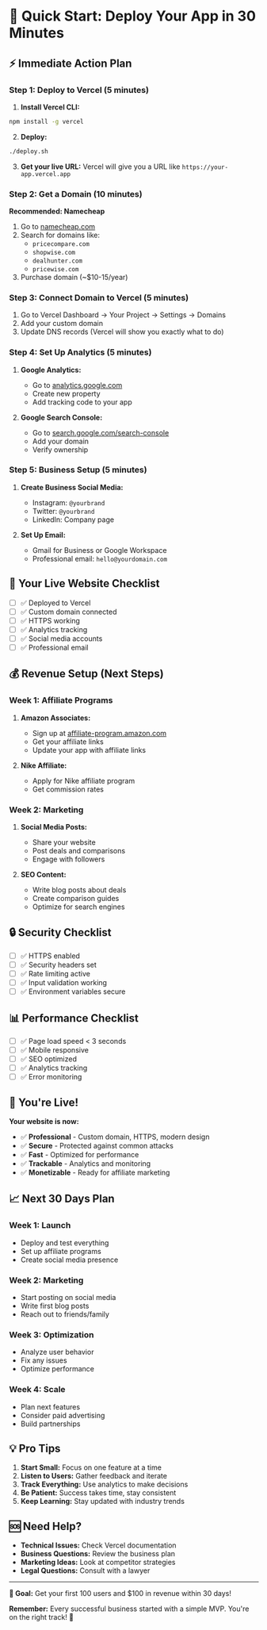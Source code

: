 # 🚀 Quick Start: Deploy Your App in 30 Minutes

## ⚡ Immediate Action Plan

### **Step 1: Deploy to Vercel (5 minutes)**

1. **Install Vercel CLI:**
```bash
npm install -g vercel
```

2. **Deploy:**
```bash
./deploy.sh
```

3. **Get your live URL:** Vercel will give you a URL like `https://your-app.vercel.app`

### **Step 2: Get a Domain (10 minutes)**

**Recommended: Namecheap**
1. Go to [namecheap.com](https://namecheap.com)
2. Search for domains like:
   - `pricecompare.com`
   - `shopwise.com`
   - `dealhunter.com`
   - `pricewise.com`
3. Purchase domain (~$10-15/year)

### **Step 3: Connect Domain to Vercel (5 minutes)**

1. Go to Vercel Dashboard → Your Project → Settings → Domains
2. Add your custom domain
3. Update DNS records (Vercel will show you exactly what to do)

### **Step 4: Set Up Analytics (5 minutes)**

1. **Google Analytics:**
   - Go to [analytics.google.com](https://analytics.google.com)
   - Create new property
   - Add tracking code to your app

2. **Google Search Console:**
   - Go to [search.google.com/search-console](https://search.google.com/search-console)
   - Add your domain
   - Verify ownership

### **Step 5: Business Setup (5 minutes)**

1. **Create Business Social Media:**
   - Instagram: `@yourbrand`
   - Twitter: `@yourbrand`
   - LinkedIn: Company page

2. **Set Up Email:**
   - Gmail for Business or Google Workspace
   - Professional email: `hello@yourdomain.com`

## 🎯 Your Live Website Checklist

- [ ] ✅ Deployed to Vercel
- [ ] ✅ Custom domain connected
- [ ] ✅ HTTPS working
- [ ] ✅ Analytics tracking
- [ ] ✅ Social media accounts
- [ ] ✅ Professional email

## 💰 Revenue Setup (Next Steps)

### **Week 1: Affiliate Programs**
1. **Amazon Associates:**
   - Sign up at [affiliate-program.amazon.com](https://affiliate-program.amazon.com)
   - Get your affiliate links
   - Update your app with affiliate links

2. **Nike Affiliate:**
   - Apply for Nike affiliate program
   - Get commission rates

### **Week 2: Marketing**
1. **Social Media Posts:**
   - Share your website
   - Post deals and comparisons
   - Engage with followers

2. **SEO Content:**
   - Write blog posts about deals
   - Create comparison guides
   - Optimize for search engines

## 🔒 Security Checklist

- [ ] ✅ HTTPS enabled
- [ ] ✅ Security headers set
- [ ] ✅ Rate limiting active
- [ ] ✅ Input validation working
- [ ] ✅ Environment variables secure

## 📊 Performance Checklist

- [ ] ✅ Page load speed < 3 seconds
- [ ] ✅ Mobile responsive
- [ ] ✅ SEO optimized
- [ ] ✅ Analytics tracking
- [ ] ✅ Error monitoring

## 🎉 You're Live!

**Your website is now:**
- ✅ **Professional** - Custom domain, HTTPS, modern design
- ✅ **Secure** - Protected against common attacks
- ✅ **Fast** - Optimized for performance
- ✅ **Trackable** - Analytics and monitoring
- ✅ **Monetizable** - Ready for affiliate marketing

## 📈 Next 30 Days Plan

### **Week 1: Launch**
- Deploy and test everything
- Set up affiliate programs
- Create social media presence

### **Week 2: Marketing**
- Start posting on social media
- Write first blog posts
- Reach out to friends/family

### **Week 3: Optimization**
- Analyze user behavior
- Fix any issues
- Optimize performance

### **Week 4: Scale**
- Plan next features
- Consider paid advertising
- Build partnerships

## 💡 Pro Tips

1. **Start Small:** Focus on one feature at a time
2. **Listen to Users:** Gather feedback and iterate
3. **Track Everything:** Use analytics to make decisions
4. **Be Patient:** Success takes time, stay consistent
5. **Keep Learning:** Stay updated with industry trends

## 🆘 Need Help?

- **Technical Issues:** Check Vercel documentation
- **Business Questions:** Review the business plan
- **Marketing Ideas:** Look at competitor strategies
- **Legal Questions:** Consult with a lawyer

---

**🎯 Goal:** Get your first 100 users and $100 in revenue within 30 days!

**Remember:** Every successful business started with a simple MVP. You're on the right track! 🚀 